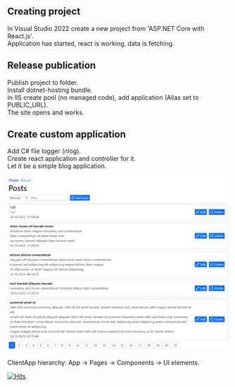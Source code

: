 ## Creating project

In Visual Studio 2022 create a new project from 'ASP.NET Core with React.js'.  
Application has started, react is working, data is fetching.  

## Release publication

Publish project to folder.  
Install dotnet-hosting bundle.  
In IIS create pool (no managed code), add application (Alias set to PUBLIC_URL).  
The site opens and works.  

## Create custom application

Add C# file logger (nlog).  
Create react application and controller for it.  
Let it be a simple blog application.

![img](demo.png)

ClientApp hierarchy: App -> Pages -> Components -> UI elements.

[![Hits](https://hits.seeyoufarm.com/api/count/incr/badge.svg?url=https%3A%2F%2Fgithub.com%2Fmiptleha%2Fcs-react&count_bg=%230C7DBD&title_bg=%23555555&icon=&icon_color=%23E7E7E7&title=hits&edge_flat=false)](https://hits.seeyoufarm.com)


